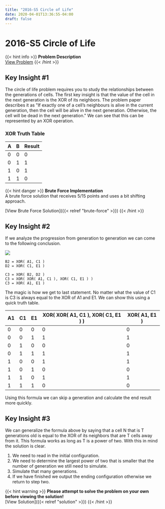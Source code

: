 ```yaml
---
title: "2016-S5 Circle of Life"
date: 2020-04-01T13:36:55-04:00
draft: false
---
```


# 2016-S5 Circle of Life

{{< hint info >}}
**Problem Description**  
[View Problem](https://cemc.uwaterloo.ca/contests/computing/2016/stage%201/seniorEn.pdf)
{{< /hint >}}

## Key Insight #1

The circle of life problem requires you to study the relationships between the generations of cells. The first key insight is that the value of the cell in the next generation is the XOR of its neighbors. The problem paper describes it as "If exactly one of a cell’s neighbours is alive in the current generation, then the cell will be alive in the next generation. Otherwise, the cell will be dead in the next generation." We can see that this can be represented by an XOR operation.

### XOR Truth Table
| A | B | Result |
|---|---|---|
| 0 | 0 | 0 |
| 0 | 1 | 1 |
| 1 | 0 | 1 |
| 1 | 1 | 0 |

{{< hint danger >}}
**Brute Force Implementation**  
A brute force solution that receives 5/15 points and uses a bit shifting approach.

[View Brute Force Solution]({{< relref "brute-force" >}})
{{< /hint >}}

## Key Insight #2

If we analyze the progression from generation to generation we can come to the following conclusion.

![](/img/circleoflife.png)

    B2 = XOR( A1, C1 )
    D2 = XOR( C1, E1 )
  
    C3 = XOR( B2, D2 )
    C3 = XOR( XOR( A1, C1 ), XOR( C1, E1 ) )
    C3 = XOR( A1, E1 )

The magic is how we get to last statement. No matter what the value of C1 is C3 is always equal to the XOR of A1 and E1. We can show this using a quick truth table.

| A1 | C1 | E1 | XOR( XOR( A1, C1 ), XOR( C1, E1 ) ) | XOR( A1, E1 ) |
|---|---|---|---|---|
| 0 | 0 | 0 | 0 | 0 |
| 0 | 0 | 1 | 1 | 1 |
| 0 | 1 | 0 | 0 | 0 |
| 0 | 1 | 1 | 1 | 1 |
| 1 | 0 | 0 | 1 | 1 |
| 1 | 0 | 1 | 0 | 0 |
| 1 | 1 | 0 | 1 | 1 |
| 1 | 1 | 1 | 0 | 0 |

Using this formula we can skip a generation and calculate the end result more quickly.

## Key Insight #3

We can generalize the formula above by saying that a cell N that is T generations old is equal to the XOR of its neighbors that are T cells away from it. This formula works as long as T is a power of two. With this in mind the solution is clear.

1. We need to read in the initial configuration.
2. We need to determine the largest power of two that is smaller that the number of generation we still need to simulate.
3. Simulate that many generations.
4. If we have finished we output the ending configuration otherwise we return to step two.

{{< hint warning >}}
**Please attempt to solve the problem on your own before viewing the solution!**  
[View Solution]({{< relref "solution" >}})
{{< /hint >}}
